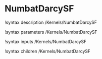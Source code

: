 # NumbatDarcySF
!syntax description /Kernels/NumbatDarcySF

!syntax parameters /Kernels/NumbatDarcySF

!syntax inputs /Kernels/NumbatDarcySF

!syntax children /Kernels/NumbatDarcySF
